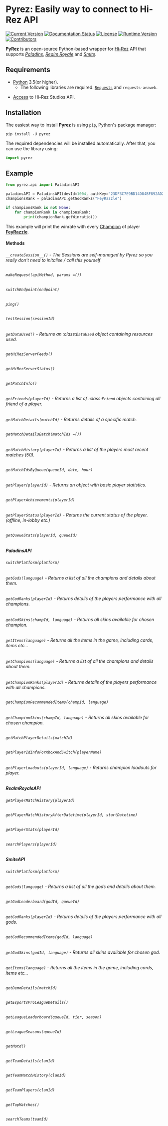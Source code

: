 # Pyrez: Easily way to connect to Hi-Rez API
[![Current Version](https://img.shields.io/pypi/v/pyrez.svg)](https://pypi.org/project/pyrez)
[![Documentation Status](https://readthedocs.org/projects/pyrez/badge/?version=latest)](http://pyrez.readthedocs.io/en/latest/?badge=latest)
[![License](https://img.shields.io/badge/license-MIT-green.svg)](https://github.com/luissilva1044894/Pyrez/blob/master/LICENSE)
[![Runtime Version](https://img.shields.io/pypi/pyversions/pyrez.svg)](https://pypi.org/project/pyrez)
[![Contributors](https://img.shields.io/github/contributors/luissilva1044894/Pyrez.svg)](https://github.com/luissilva1044894/Pyrez/graphs/contributors)


**PyRez** is an open-source Python-based wrapper for [Hi-Rez](http://www.hirezstudios.com "Hi-Rez Studios") API that supports *[Paladins](https://www.paladins.com "Paladins Game")*, *[Realm Royale](https://github.com/apugh/realm-api-proposal/wiki "Realm Royale API Documentation")* and *[Smite](https://www.smitegame.com "Smite Game")*.

## Requirements
* [Python](http://python.org "Python.org") 3.5(or higher).
    * The following libraries are required: [`Requests`](https://pypi.org/project/requests "requests") and `requests-aeaweb`.
- [Access](https://fs12.formsite.com/HiRez/form48/secure_index.html "Form access to Hi-Rez API") to Hi-Rez Studios API.

## Installation
The easiest way to install **Pyrez** is using `pip`, Python's package manager:

```
pip install -U pyrez
```
The required dependencies will be installed automatically.
After that, you can use the library using:
```py
import pyrez
```

## Example

```py
from pyrez.api import PaladinsAPI

paladinsAPI = PaladinsAPI(devId=1004, authKey="23DF3C7E9BD14D84BF892AD206B6755C")
championsRank = paladinsAPI.getGodRanks("FeyRazzle")

if championsRank is not None:
    for championRank in championsRank:
        print(championRank.getWinratio())
```

This example will print the winrate with every [Champion](https://www.paladins.com/champions "Paladins Champions") of player **[FeyRazzle](https://twitch.tv/FeyRazzle "Sexiest Voice on Twitch")**.

#### Methods
###### ``` __createSession__() ``` - The Sessions are self-managed by Pyrez so you really don't need to initalise / call this yourself
###### ``` makeRequest(apiMethod, params =()) ```
###### ``` switchEndpoint(endpoint) ```
###### ``` ping() ```
###### ``` testSession(sessionId) ```
###### ``` getDataUsed() ``` - Returns an :class:`DataUsed` object containing resources used.
###### ``` getHiRezServerFeeds() ```
###### ``` getHiRezServerStatus() ```
###### ``` getPatchInfo() ```
###### ``` getFriends(playerId) ``` - Returns a list of :class:`Friend` objects containing all friend of a player. 
###### ``` getMatchDetails(matchId) ``` - Returns details of a specific match.
###### ``` getMatchDetailsBatch(matchIds =()) ```
###### ``` getMatchHistory(playerId) ``` - Returns a list of  the players most recent matches (50).
###### ``` getMatchIdsByQueue(queueId, date, hour) ```
###### ``` getPlayer(playerId) ``` - Returns an object with basic player statistics.
###### ``` getPlayerAchievements(playerId) ```
###### ``` getPlayerStatus(playerId) ``` - Returns the current status of the player. (offline, in-lobby etc.)
###### ``` getQueueStats(playerId, queueId) ```
##### PaladinsAPI
###### ``` switchPlatform(platform) ```
###### ``` getGods(language) ``` - Returns a list of all the champions and details about them.
###### ``` getGodRanks(playerId) ``` - Returns details of the players performance with all champions.
###### ``` getGodSkins(champId, language) ``` - Returns all skins available for chosen champion.
###### ``` getItems(language) ``` - Returns all the items in the game, including cards, items etc...
###### ``` getChampions(language) ``` - Returns a list of all the champions and details about them.
###### ``` getChampionRanks(playerId) ``` - Returns details of the players performance with all champions.
###### ``` getChampionRecommendedItems(champId, language) ```
###### ``` getChampionSkins(champId, language) ``` - Returns all skins available for chosen champion.
###### ``` getMatchPlayerDetails(matchId) ```
###### ``` getPlayerIdInfoForXboxAndSwitch(playerName) ```
###### ``` getPlayerLoadouts(playerId, language) ``` - Returns champion loadouts for player.
##### RealmRoyaleAPI
###### ``` getPlayerMatchHistory(playerId) ```
###### ``` getPlayerMatchHistoryAfterDatetime(playerId, startDatetime) ```
###### ``` getPlayerStats(playerId) ```
###### ``` searchPlayers(playerId) ```
##### SmiteAPI
###### ``` switchPlatform(platform) ```
###### ``` getGods(language) ``` - Returns a list of all the gods and details about them.
###### ``` getGodLeaderboard(godId, queueId) ```
###### ``` getGodRanks(playerId) ``` - Returns details of the players performance with all gods.
###### ``` getGodRecommendedItems(godId, language) ```
###### ``` getGodSkins(godId, language) ``` - Returns all skins available for chosen god.
###### ``` getItems(language) ``` - Returns all the items in the game, including cards, items etc...
###### ``` getDemoDetails(matchId) ```
###### ``` getEsportsProLeagueDetails() ```
###### ``` getLeagueLeaderboard(queueId, tier, season) ```
###### ``` getLeagueSeasons(queueId) ```
###### ``` getMotd() ```
###### ``` getTeamDetails(clanId) ```
###### ``` getTeamMatchHistory(clanId) ```
###### ``` getTeamPlayers(clanId) ```
###### ``` getTopMatches() ```
###### ``` searchTeams(teamId) ```
